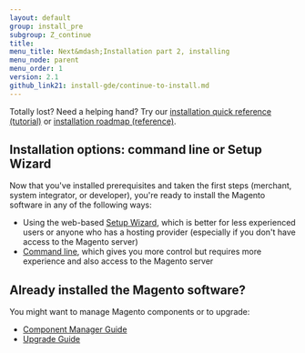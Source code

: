 ```yaml
---
layout: default
group: install_pre
subgroup: Z_continue
title: 
menu_title: Next&mdash;Installation part 2, installing
menu_node: parent
menu_order: 1
version: 2.1
github_link21: install-gde/continue-to-install.md
---
```


<div class="bs-callout bs-callout-tip">
  <p>Totally lost? Need a helping hand? Try our <a href="{{ site.gdeurl21 }}install-gde/install-quick-ref.html">installation quick reference (tutorial)</a> or <a href="{{ site.gdeurl21 }}install-gde/install-roadmap_part1.html">installation roadmap (reference)</a>.</p>
</div>

## Installation options: command line or Setup Wizard
Now that you've installed prerequisites and taken the first steps (merchant, system integrator, or developer), you're ready to install the Magento software in any of the following ways:

*	Using the web-based <a href="{{ site.gdeurl21 }}install-gde/install/web/install-web.html">Setup Wizard</a>, which is better for less experienced users or anyone who has a hosting provider (especially if you don't have access to the Magento server)
*	<a href="{{ site.gdeurl21 }}install-gde/install/cli/install-cli.html">Command line</a>, which gives you more control but requires more experience and also access to the Magento server

## Already installed the Magento software?
You might want to manage Magento components or to upgrade:

*	<a href="{{ site.gdeurl21 }}comp-mgr/bk-compman-upgrade-guide.html">Component Manager Guide</a>
*	<a href="{{ site.gdeurl21 }}comp-mgr/bk-compman-upgrade-guide.html">Upgrade Guide</a>

